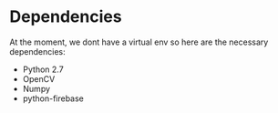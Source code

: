 # Dependencies
At the moment, we dont have a virtual env so here are the necessary dependencies:
- Python 2.7
- OpenCV
- Numpy
- python-firebase
